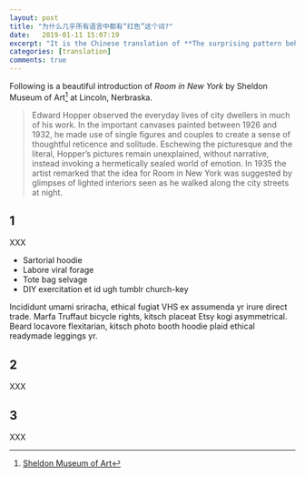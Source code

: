 ```yaml
---
layout: post
title: "为什么几乎所有语言中都有“红色”这个词?"
date:   2019-01-11 15:07:19
excerpt: "It is the Chinese translation of **The surprising pattern behind color names around the world**"
categories: [translation]
comments: true
---
```


Following is a beautiful introduction of *Room in New York* by Sheldon Museum of Art[^1] at Lincoln, Nerbraska. 

> Edward Hopper observed the everyday lives of city dwellers in much of his work. In the important canvases painted between 1926 and 1932, he made use of single figures and couples to create a sense of thoughtful reticence and solitude. Eschewing the picturesque and the literal, Hopper’s pictures remain unexplained, without narrative, instead invoking a hermetically sealed world of emotion. In 1935 the artist remarked that the idea for Room in New York was suggested by glimpses of lighted interiors seen as he walked along the city streets at night.

## 1

XXX

* Sartorial hoodie
* Labore viral forage
* Tote bag selvage
* DIY exercitation et id ugh tumblr church-key

Incididunt umami sriracha, ethical fugiat VHS ex assumenda yr irure direct trade. Marfa Truffaut bicycle rights, kitsch placeat Etsy kogi asymmetrical. Beard locavore flexitarian, kitsch photo booth hoodie plaid ethical readymade leggings yr.

## 2

XXX

## 3

XXX

[^1]: [Sheldon Museum of Art](https://sheldonartmuseum.org/)
